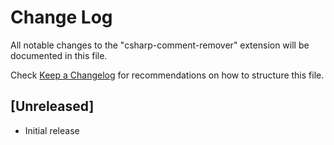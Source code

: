 # Change Log
All notable changes to the "csharp-comment-remover" extension will be documented in this file.

Check [Keep a Changelog](http://keepachangelog.com/) for recommendations on how to structure this file.

## [Unreleased]
- Initial release